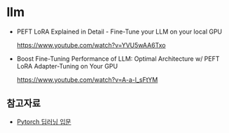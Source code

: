 # llm

* PEFT LoRA Explained in Detail - Fine-Tune your LLM on your local GPU

  https://www.youtube.com/watch?v=YVU5wAA6Txo

* Boost Fine-Tuning Performance of LLM: Optimal Architecture w/ PEFT LoRA Adapter-Tuning on Your GPU

  https://www.youtube.com/watch?v=A-a-l_sFtYM



## 참고자료 ##

* [Pytorch 딥러닝 입문](https://wikidocs.net/book/2788)
